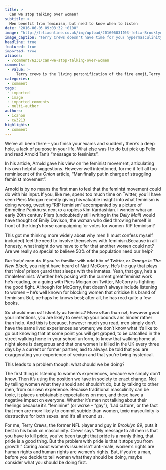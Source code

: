 ```yaml
---
title: >
  Can we stop talking over women?
subtitle: >
  Men benefit from feminism, but need to know when to listen
date: "2016-06-03 09:03:32 +0100"
image: "http://felixonline.co.uk/img/upload/201606031103-felix-Brooklyn-Nine-Nine-Pilot-Pictures.jpg"
image_caption: "Terry Crews doesn't have time for your hypermasculinity bullcrap."
headline: true
featured: true
imported: true
aliases:
 - /comment/6231/can-we-stop-talking-over-women
comments:
 - value: >
     Terry crews is the living personification of the fire emoji,Terry crews is the living personification of the fire emoji,Terry crews is the living personification of the fire emoji,Terry crews is the living personification of the fire emoji,Hi Anonymous, it's Arnold, the writer of the article you referenced.<br>First I should express my gratitude that you did not outright lambast or shame me for disagreeing with the opinions you hold.<br>However, why didn't you address any one of my criticisms of intersectional theory or privilege theory?<br>Rather than addressing these issues, you chose to go on about my gender instead of the concerns I raised.<br>That is why I said I feared the intractability of the feminist movement. No one (or too few) from within the movement will stand to correct its excesses!<br>Before I am accused of missing the point of your article, let me address your criticisms (following which I hope someone will address my own criticisms of modern feminism)<br>1. I have no intentions of controlling how feminists
categories:
 - comment
tags:
 - imported
 - image
 - imported_comments
 - multi-author
authors:
 - icanon
 - cw3213
highlights:
 - comment
---
```


We’ve all been there – you finish your exams and suddenly there’s a deep hole, a lack of purpose in your life. What else was I to do but pick up Felix and read Arnold Tan’s “message to feminists”.

In his article, Arnold gave his view on the feminist movement, articulating his own helpful suggestions. However well intentioned, for me it felt all too reminiscent of the _Onion_ article, “Man finally put in charge of struggling feminist movement”.

Arnold is by no means the first man to feel that the feminist movement could do with his input. If you, like me, spend too much time on Twitter, you’ll have seen Piers Morgan recently giving his valuable insight into what feminism is doing wrong, tweeting “RIP feminism” accompanied by a picture of Emmeline Pankhurst next to a topless Kim Kardashian. I wonder what an early 20th century Piers (undoubtedly still writing in the _Daily Mail_) would have thought of Emily Davison, the woman who died throwing herself in front of the king’s horse campaigning for votes for women. RIP feminism?

This got me thinking more widely about why men (I must confess myself included) feel the need to involve themselves with feminism.Because in all honesty, what insight do we have to offer that another women could not? Are we really so special to believe 50% of the population need our help?

But ‘help’ men do. If you’re familiar with odd bits of Twitter, or _Orange Is The New Black_, you might have heard of Matt McGorry. He’s the guy that plays that ‘nice’ prison guard that sleeps with the inmates. Yeah, that guy, he’s a #malefeminist. Whether he’s posing with the current great feminist work he’s reading, or arguing with Piers Morgan on Twitter, McGorry is fighting the good fight. Although for McGorry, that doesn’t always include listening to women – he’s  well known for blocking women that criticise his brand of feminism. But, perhaps he knows best; after all, he has read quite a few books.

So should men self identify as feminist? More often than not, however good your intentions, you are likely to overstep your bounds and hinder rather than help. And this is because, however much you read, men simply don’t have the same lived experiences as women; we don’t know what it’s like to go out knowing that at some point you will get groped, to be catcalled in the street walking home in your school uniform, to know that walking home at night alone is dangerous and that one women is killed in the UK every three days by a current or former partner, and to always be told that you are exaggerating your experience of sexism and that you’re being hysterical.

This leads to a problem though: what should we be doing?

The first thing is listening to women’s experiences, because we simply don’t know. Then it’s using the position we have in society to enact change. Not by telling women what they should and shouldn’t do, but by talking to other men, from our own experience. Because traditional masculinity can be toxic, it places unobtainable expectations on men, and these have a negative impact on everyone. Whether it’s men not talking about their feelings because it’s “feminine” (or worse – “gay”), ‘Lad culture’, or the fact that men are more likely to commit suicide than women, toxic masculinity is destructive for both sexes, and it’s all around us.

For me, Terry Crews, the former NFL player and guy in _Brooklyn 99_, puts it best in his book on masculinity. Crews says “My message to all men is that you have to kill pride, you’ve been taught that pride is a manly thing, that pride is a good thing. But the problem with pride is that it stops you from growth.” Caring about women’s issues isn’t anti-male, women’s rights are human rights and human rights are women’s rights. But, if you’re a man, before you decide to tell women what they should be doing, maybe consider what you should be doing first.
